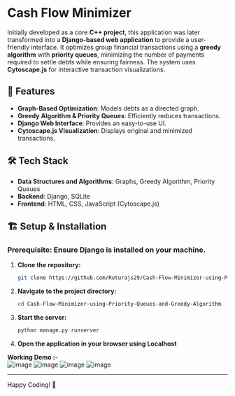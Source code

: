 # **Cash Flow Minimizer**

Initially developed as a core **C++ project**, this application was later transformed into a **Django-based web application** to provide a user-friendly interface. It optimizes group financial transactions using a **greedy algorithm** with **priority queues**, minimizing the number of payments required to settle debts while ensuring fairness. The system uses **Cytoscape.js** for interactive transaction visualizations.

## 🚀 Features
- **Graph-Based Optimization**: Models debts as a directed graph.
- **Greedy Algorithm & Priority Queues**: Efficiently reduces transactions.
- **Django Web Interface**: Provides an easy-to-use UI.
- **Cytoscape.js Visualization**: Displays original and minimized transactions.

## 🛠 Tech Stack
- **Data Structures and Algorithms**: Graphs, Greedy Algorithm, Priority Queues
- **Backend**: Django, SQLite
- **Frontend**: HTML, CSS, JavaScript (Cytoscape.js)

## 🏗 Setup & Installation  
### **Prerequisite:** Ensure Django is installed on your machine.

1. **Clone the repository:**  
   ```bash
   git clone https://github.com/Ruturajs29/Cash-Flow-Minimizer-using-Priority-Queues-and-Greedy-Algorithm.git
   ```

2. **Navigate to the project directory:**  
   ```bash
   cd Cash-Flow-Minimizer-using-Priority-Queues-and-Greedy-Algorithm
   ```

3. **Start the server:**  
   ```bash
   python manage.py runserver
   ```

4. **Open the application in your browser using Localhost**  



**Working Demo  :-**  
![image](https://github.com/user-attachments/assets/46889dc3-a66b-4b62-a07c-e28a0425abf6)
![image](https://github.com/user-attachments/assets/3b303554-dabb-4836-9f4b-513ea4218475)
![image](https://github.com/user-attachments/assets/74bd8209-82ad-4bc0-91f7-0e25cb804796)
![image](https://github.com/user-attachments/assets/8dc7ad03-3b67-497a-ab74-2529fb85a1e5)






---
Happy Coding! 🚀

